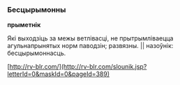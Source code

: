 ### Бесцырымонны
**прыметнік**

Які выходзіць за межы ветлівасці, не прытрымліваецца агульнапрынятых норм паводзін; развязны. || назоўнік: бесцырымоннасць.

<a rel="author">[http://rv-blr.com/](http://rv-blr.com/slounik.jsp?letterId=0&maskId=0&pageId=389)</a>
